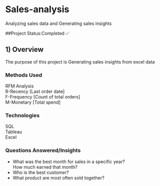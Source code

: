# Sales-analysis
Analyzing sales data and Generating sales insights

##Project Status:Completed ✅️

## 1) Overview
The purpose of this project is Generating sales insights from excel data

### Methods Used
RFM Analysis <br>
R-Recency [Last order date] <br>
F-Frequency [Count of total orders]<br>
M-Monetary [Total spend] <br>

### Technologies
SQL <br>
Tableau <br>
Excel <br>

### Questions Answered/Insights
* What was the best month for sales in a specific year? <br>
How much earned that month?
* Who is the best customer?
* What product are most often sold together?
